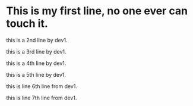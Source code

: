 # This is my first line, no one ever can touch it.

this is a 2nd line by dev1.

this is a 3rd line by dev1.

this is a 4th line by dev1.

this is a 5th line by dev1.

this is line 6th line from dev1.

this is line 7th line from dev1.
